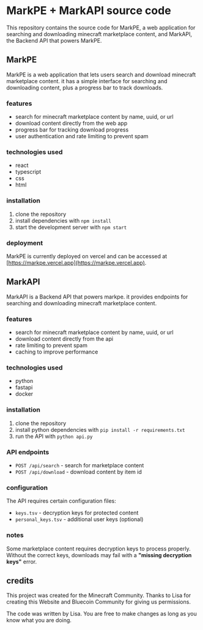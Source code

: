 # MarkPE + MarkAPI source code

This repository contains the source code for MarkPE, a web application for searching and downloading minecraft marketplace content, and MarkAPI, the Backend API that powers MarkPE.

## MarkPE

MarkPE is a web application that lets users search and download minecraft marketplace content. it has a simple interface for searching and downloading content, plus a progress bar to track downloads.

### features

- search for minecraft marketplace content by name, uuid, or url
- download content directly from the web app
- progress bar for tracking download progress
- user authentication and rate limiting to prevent spam

### technologies used

- react
- typescript
- css
- html

### installation

1. clone the repository
2. install dependencies with `npm install`
3. start the development server with `npm start`

### deployment

MarkPE is currently deployed on vercel and can be accessed at [https://markpe.vercel.app](https://markpe.vercel.app).

## MarkAPI

MarkAPI is a Backend API that powers markpe. it provides endpoints for searching and downloading minecraft marketplace content.

### features

- search for minecraft marketplace content by name, uuid, or url
- download content directly from the api
- rate limiting to prevent spam
- caching to improve performance

### technologies used

- python
- fastapi
- docker

### installation

1. clone the repository
2. install python dependencies with `pip install -r requirements.txt`
3. run the API with `python api.py`

### API endpoints

- `POST /api/search` - search for marketplace content
- `POST /api/download` - download content by item id

### configuration

The API requires certain configuration files:
- `keys.tsv` - decryption keys for protected content
- `personal_keys.tsv` - additional user keys (optional)

### notes

Some marketplace content requires decryption keys to process properly. Without the correct keys, downloads may fail with a **"missing decryption keys"** error.

## credits

This project was created for the Minecraft Community. Thanks to Lisa for creating this Website and Bluecoin Community for giving us permissions.

The code was written by Lisa. You are free to make changes as long as you know what you are doing.